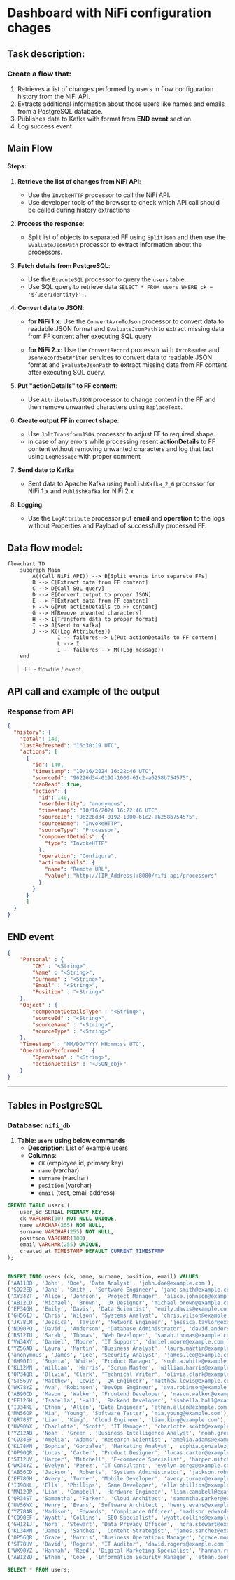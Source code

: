 # Dashboard with NiFi configuration chages

## Task description:

### Create a flow that:

1.  Retrieves a list of changes performed by users in flow configuration history from the NiFi API.
2.  Extracts additional information about those users like names and emails from a PostgreSQL database.
3.  Publishes data to Kafka with format from **END event** section.
4.  Log success event

## Main Flow

#### Steps:

1.  **Retrieve the list of changes from NiFi API**:
    
    - Use the `InvokeHTTP` processor to call the NiFi API.
    - Use developer tools of the browser to check which API call should be called during history extractions
2.  **Process the response**:
    
    - Split list of objects to separated FF using `SplitJson` and then use the `EvaluateJsonPath` processor to extract information about the processors.
3.  **Fetch details from PostgreSQL**:
    
    - Use the `ExecuteSQL` processor to query the `users` table.
    - Use SQL query to retrieve data `SELECT * FROM users WHERE ck = '${userIdentity}';`.
4.  **Convert data to JSON**:
    
    - **for NiFi 1.x:** Use the `ConvertAvroToJson` processor to convert data to readable JSON format and `EvaluateJsonPath` to extract missing data from FF content after executing SQL query.

    - **for NiFi 2.x:** Use the `ConvertRecord` processor with `AvroReader` and `JsonRecordSetWriter` services to convert data to readable JSON format and `EvaluateJsonPath` to extract missing data from FF content after executing SQL query.
5.  **Put "actionDetails" to FF content**:
    
    - Use `AttributesToJSON` processor to change content in the FF and then remove unwanted characters using `ReplaceText`.
6.  **Create output FF in correct shape**:
    
    - Use `JoltTransformJSON` processor to adjust FF to required shape.
    - in case of any errors while processing resent **actionDetails** to FF content without removing unwanted characters and log that fact using `LogMessage` with proper comment
7.  **Send date to Kafka**

    - Sent data to Apache Kafka using ```PublishKafka_2_6``` processor for NiFi 1.x and ```PublishKafka``` for NiFi 2.x

8.  **Logging**:
    
    - Use the `LogAttribute` processor put **email** and **operation** to the logs without Properties and Payload of successfully processed FF.

## Data flow model:

```mermaid
flowchart TD
    subgraph Main
        A((Call NiFi API)) --> B[Split events into separete FFs]
        B --> C[Extract data from FF content]
        C --> D[Call SQL query]
        D --> E[Convert output to proper JSON]
        E --> F[Extract data from FF content]
        F --> G[Put actionDetails to FF content]
        G --> H[Remove unwanted characters]
        H --> I[Transform data to proper format]
        I --> J[Send to Kafka]
        J --> K((Log Attributes))
				I -- failures--> L[Put actionDetails to FF content]
				L --> I
				I -- failures --> M((Log message))
    end 

```
> FF - flowfile / event

## API call and example of the output

### Response from API

```JSON
{
  "history": {
    "total": 140,
    "lastRefreshed": "16:30:19 UTC",
    "actions": [
      {
        "id": 140,
        "timestamp": "10/16/2024 16:22:46 UTC",
        "sourceId": "96226d34-0192-1000-61c2-a6258b754575",
        "canRead": true,
        "action": {
          "id": 140,
          "userIdentity": "anonymous",
          "timestamp": "10/16/2024 16:22:46 UTC",
          "sourceId": "96226d34-0192-1000-61c2-a6258b754575",
          "sourceName": "InvokeHTTP",
          "sourceType": "Processor",
          "componentDetails": {
            "type": "InvokeHTTP"
          },
          "operation": "Configure",
          "actionDetails": {
            "name": "Remote URL",
            "value": "http://[IP_Address]:8080/nifi-api/processors"
          }
        }
      }
      ]
  }
}
```

## END event

```JSON
{
    "Personal" : {
        "CK" : "<String>",
        "Name" : "<String>",
        "Surname" : "<String>",
        "Email" : "<String>",
        "Position" : "<String>"
    },
    "Object" : {
        "componentDetailsType" : "<String>",
        "sourceId" : "<String>",
        "sourceName" : "<String>",
        "sourceType" : "<String>"	
    },
    "Timestamp" : "MM/DD/YYYY HH:mm:ss UTC",
    "OperationPerformed" : {
        "Operation" : "<String>",
        "actionDetails" : "<JSON_obj>"
    }
}
```

***

## Tables in PostgreSQL

### Database: `nifi_db`

1.  **Table: `users` using below commands**
    - **Description**: List of example users
    - **Columns**:
        - `CK` (employee id, primary key)
        - `name` (varchar)
        - `surname` (varchar)
        - `position` (varchar)
        - `email` (test, email address)

```SQL
CREATE TABLE users (
    user_id SERIAL PRIMARY KEY,
    ck VARCHAR(10) NOT NULL UNIQUE,
    name VARCHAR(255) NOT NULL,
    surname VARCHAR(255) NOT NULL,
    position VARCHAR(100),
    email VARCHAR(255) UNIQUE,
    created_at TIMESTAMP DEFAULT CURRENT_TIMESTAMP
);


INSERT INTO users (ck, name, surname, position, email) VALUES
('AA11BB', 'John', 'Doe', 'Data Analyst', 'john.doe@example.com'),
('SD22ED', 'Jane', 'Smith', 'Software Engineer', 'jane.smith@example.com'),
('XY34ZT', 'Alice', 'Johnson', 'Project Manager', 'alice.johnson@example.com'),
('AB12CD', 'Michael', 'Brown', 'UX Designer', 'michael.brown@example.com'),
('EF34GH', 'Emily', 'Davis', 'Data Scientist', 'emily.davis@example.com'),
('GH56IJ', 'Chris', 'Wilson', 'Systems Analyst', 'chris.wilson@example.com'),
('JK78LM', 'Jessica', 'Taylor', 'Network Engineer', 'jessica.taylor@example.com'),
('NO90PQ', 'David', 'Anderson', 'Database Administrator', 'david.anderson@example.com'),
('RS12TU', 'Sarah', 'Thomas', 'Web Developer', 'sarah.thomas@example.com'),
('VW34XY', 'Daniel', 'Moore', 'IT Support', 'daniel.moore@example.com'),
('YZ56AB', 'Laura', 'Martin', 'Business Analyst', 'laura.martin@example.com'),
('anonymous', 'James', 'Lee', 'Security Analyst', 'james.lee@example.com'),
('GH90IJ', 'Sophia', 'White', 'Product Manager', 'sophia.white@example.com'),
('KL12MN', 'William', 'Harris', 'Scrum Master', 'william.harris@example.com'),
('OP34QR', 'Olivia', 'Clark', 'Technical Writer', 'olivia.clark@example.com'),
('ST56UV', 'Matthew', 'Lewis', 'QA Engineer', 'matthew.lewis@example.com'),
('WX78YZ', 'Ava', 'Robinson', 'DevOps Engineer', 'ava.robinson@example.com'),
('AB90CD', 'Mason', 'Walker', 'Frontend Developer', 'mason.walker@example.com'),
('EF12GH', 'Isabella', 'Hall', 'Backend Developer', 'isabella.hall@example.com'),
('IJ34KL', 'Ethan', 'Allen', 'Data Engineer', 'ethan.allen@example.com'),
('MN56OP', 'Mia', 'Young', 'Software Tester', 'mia.young@example.com'),
('QR78ST', 'Liam', 'King', 'Cloud Engineer', 'liam.king@example.com'),
('UV90WX', 'Charlotte', 'Scott', 'IT Manager', 'charlotte.scott@example.com'),
('YZ12AB', 'Noah', 'Green', 'Business Intelligence Analyst', 'noah.green@example.com'),
('CD34EF', 'Amelia', 'Adams', 'Research Scientist', 'amelia.adams@example.com'),
('KL78MN', 'Sophia', 'Gonzalez', 'Marketing Analyst', 'sophia.gonzalez@example.com'),
('OP90QR', 'Lucas', 'Carter', 'Product Designer', 'lucas.carter@example.com'),
('ST12UV', 'Harper', 'Mitchell', 'E-commerce Specialist', 'harper.mitchell@example.com'),
('WX34YZ', 'Evelyn', 'Perez', 'IT Consultant', 'evelyn.perez@example.com'),
('AB56CD', 'Jackson', 'Roberts', 'Systems Administrator', 'jackson.roberts@example.com'),
('EF78GH', 'Avery', 'Turner', 'Mobile Developer', 'avery.turner@example.com'),
('IJ90KL', 'Ella', 'Phillips', 'Game Developer', 'ella.phillips@example.com'),
('MN12OP', 'Liam', 'Campbell', 'Hardware Engineer', 'liam.campbell@example.com'),
('QR34ST', 'Samantha', 'Parker', 'Cloud Architect', 'samantha.parker@example.com'),
('UV56WX', 'Henry', 'Evans', 'Software Architect', 'henry.evans@example.com'),
('YZ78AB', 'Madison', 'Edwards', 'Compliance Officer', 'madison.edwards@example.com'),
('CD90EF', 'Wyatt', 'Collins', 'SEO Specialist', 'wyatt.collins@example.com'),
('GH12IJ', 'Nora', 'Stewart', 'Data Privacy Officer', 'nora.stewart@example.com'),
('KL34MN', 'James', 'Sanchez', 'Content Strategist', 'james.sanchez@example.com'),
('OP56QR', 'Grace', 'Morris', 'Business Operations Manager', 'grace.morris@example.com'),
('ST78UV', 'David', 'Rogers', 'IT Auditor', 'david.rogers@example.com'),
('WX90YZ', 'Hannah', 'Reed', 'Digital Marketing Specialist', 'hannah.reed@example.com'),
('AB12ZD', 'Ethan', 'Cook', 'Information Security Manager', 'ethan.cook@example.com');

SELECT * FROM users;
```

